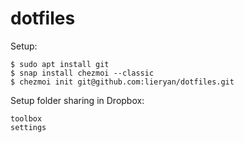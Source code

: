 # dotfiles

Setup:

    $ sudo apt install git
    $ snap install chezmoi --classic
    $ chezmoi init git@github.com:lieryan/dotfiles.git

Setup folder sharing in Dropbox:

    toolbox
    settings
